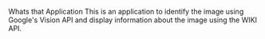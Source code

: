 Whats that Application
This is an application to identify the image using Google's Vision API and display information about the image using the WIKI API.


